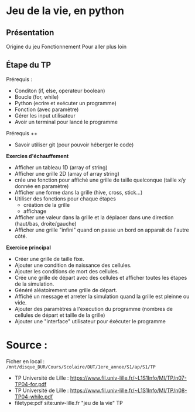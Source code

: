 # Jeu de la vie, en python

## Présentation 

Origine du jeu
Fonctionnement
Pour aller plus loin


## Étape du TP


Prérequis : 
- Conditon (if, else, operateur boolean)
- Boucle (for, while)
- Python (ecrire et exécuter un programme)
- Fonction (avec paramètre)
- Gérer les input utilisateur
- Avoir un terminal pour lancé le programme

Prérequis ++
- Savoir utiliser git (pour pouvoir héberger le code)


**Exercies d'échauffement**
- Afficher un tableau 1D (array of string)
- Afficher une grille 2D (array of array string)
- crée une fonction pour affiché une grille de taille quelconque (taille x/y donnée en paramètre)
- Afficher une forme dans la grille (hive, cross, stick...)
- Utiliser des fonctions pour chaque étapes
  - création de la grille
  - affichage
- Afficher une valeur dans la grille et la déplacer dans une direction (haut/bas, droite/gauche)
- Afficher une grille "infini" quand on passe un bord on apparait de l'autre côté.

**Exercice principal**
- Créer une grille de taille fixe.
- Ajouter une condition de naissance des cellules.
- Ajouter les conditions de mort des cellules.
- Crée une grille de départ avec des cellules et afficher toutes les étapes de la simulation.
- Généré aléatoirement une grille de départ.
- Affiché un message et arreter la simulation quand la grille est pleinne ou vide.
- Ajouter des paramètres à l'execution du programme (nombres de cellules de départ et taille de la grille)
- Ajouter une "interface" utilisateur pour éxécuter le programme


# Source :
Ficher en local : `/mnt/disque_DUR/Cours/Scolaire/DUT/1ere_annee/S1/ap/S1/TP`
- TP Université de Lille : https://www.fil.univ-lille.fr/~L1S1Info/MI/TP/n07-TP04-for.pdf
- TP Université de Lille : https://www.fil.univ-lille.fr/~L1S1Info/MI/TP/n08-TP04-while.pdf
- filetype:pdf site:univ-lille.fr "jeu de la vie" TP
